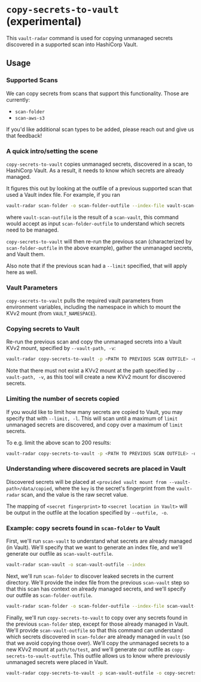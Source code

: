 # `copy-secrets-to-vault` (experimental)
This `vault-radar` command is used for copying unmanaged secrets discovered in a supported scan into HashiCorp Vault.

## Usage

### Supported Scans

We can copy secrets from scans that support this functionality. Those are currently:

- `scan-folder`
- `scan-aws-s3`

If you'd like additional scan types to be added, please reach out and give us that feedback!

### A quick intro/setting the scene

`copy-secrets-to-vault` copies unmanaged secrets, discovered in a scan, to HashiCorp Vault. As a result, it needs to know which secrets are already managed.

It figures this out by looking at the outfile of a previous supported scan that used a Vault index file. For example, if you ran

```bash
vault-radar scan-folder -o scan-folder-outfile --index-file vault-scan-outfile
```

where `vault-scan-outfile` is the result of a `scan-vault`, this command would accept as input `scan-folder-outfile` to understand which secrets need to be managed.

`copy-secrets-to-vault` will then re-run the previous scan (characterized by `scan-folder-outfile` in the above example), gather the unmanaged secrets, and Vault them.

Also note that if the previous scan had a `--limit` specified, that will apply here as well.

### Vault Parameters

`copy-secrets-to-vault` pulls the required vault parameters from environment variables, including the namespace in which to mount the KVv2 mount (from `VAULT_NAMESPACE`).

### Copying secrets to Vault

Re-run the previous scan and copy the unmanaged secrets into a Vault KVv2 mount, specified by `--vault-path, -v`:

```bash
vault-radar copy-secrets-to-vault -p <PATH TO PREVIOUS SCAN OUTFILE> -o <PATH TO OUTPUT>.csv -v <LOCATION TO MOUNT A NEW VAULT KVv2>
```

Note that there must not exist a KVv2 mount at the path specified by `--vault-path, -v`, as this tool will create a new KVv2 mount for discovered secrets.

### Limiting the number of secrets copied

If you would like to limit how many secrets are copied to Vault, you may specify that with `--limit, -l`. This will scan until a maximum of `limit` unmanaged secrets are discovered, and copy over a maximum of `limit` secrets.

To e.g. limit the above scan to 200 results:

```bash
vault-radar copy-secrets-to-vault -p <PATH TO PREVIOUS SCAN OUTFILE> -o <PATH TO OUTPUT>.csv -v <LOCATION TO MOUNT A NEW VAULT KVv2> -l 200
```

### Understanding where discovered secrets are placed in Vault
Discovered secrets will be placed at `<provided vault mount from --vault-path>/data/copied`, where the `key` is the secret's fingerprint from the `vault-radar` scan, and the value is the raw secret value.

The mapping of `<secret fingerprint>` to `<secret location in Vault>` will be output in the outfile at the location specified by `--outfile, -o`.

### Example: copy secrets found in `scan-folder` to Vault

First, we'll run `scan-vault` to understand what secrets are already managed (in Vault). We'll specify that we want to generate an index file, and we'll generate our outfile as `scan-vault-outfile`.

```bash
vault-radar scan-vault -o scan-vault-outfile --index
```

Next, we'll run `scan-folder` to discover leaked secrets in the current directory. We'll provide the index file from the previous `scan-vault` step so that this scan has context on already managed secrets, and we'll specify our outfile as `scan-folder-outfile`.

```bash
vault-radar scan-folder -o scan-folder-outfile --index-file scan-vault-outfile
```

Finally, we'll run `copy-secrets-to-vault` to copy over any secrets found in the previous `scan-folder` step, except for those already managed in Vault. We'll provide `scan-vault-outfile` so that this command can understand which secrets discovered in `scan-folder` are already managed in `vault` (so that we avoid copying those over). We'll copy the unmanaged secrets to a new KVv2 mount at `path/to/test`, and we'll generate our outfile as `copy-secrets-to-vault-outfile`. This outfile allows us to know where previously unmanaged secrets were placed in Vault.

```bash
vault-radar copy-secrets-to-vault -p scan-vault-outfile -o copy-secrets-to-vault-outfile -v path/to/test
```